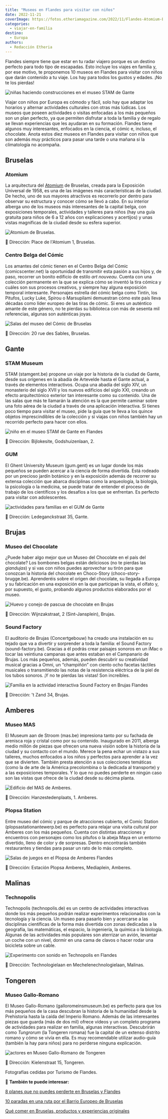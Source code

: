 ```yaml
---
title: "Museos en Flandes para visitar con niños"
date: 2022-11-21
coverImage: https://fotos.etheriamagazine.com/2022/11/Flandes-Atomium-Bruselas.jpg
categories: 
  - viajar-en-familia
destino: 
  - Europa
authors: 
  - Redacción Etheria
---
```


Flandes siempre tiene que estar en tu radar viajero porque es un destino perfecto para 
todo tipo de escapadas. Esto incluye los viajes en familia y, por ese motivo, te 
proponemos 10 museos en Flandes para visitar con niños que darán contenido a tu viaje. 
Los hay para todos los gustos y edades. ¡No te los pierdas! 

![niñas haciendo construcciones en el museo STAM de Gante](https://fotos.etheriamagazine.com/2022/11/Flandes-Stam-museum-ninas.jpg "Actividad en STAM, un museo perfecto para familias en Gante.")

Viajar con niños por Europa es cómodo y fácil, solo hay que adaptar los horarios y 
alternar actividades culturales con otras más lúdicas. Los museos que poseen actividades 
o visitas enfocadas a los más pequeños son un plan perfecto, ya que permiten disfrutar a 
toda la familia y de regalo se llevan experiencias que les ayudaran en su formación. 
Flandes tiene algunos muy interesantes, enfocados en la ciencia, el cómic e, incluso, el 
chocolate. Anota estos diez museos en Flandes para visitar con niños que son además muy 
prácticos para pasar una tarde o una mañana si la climatología no acompaña. 

## Bruselas

### Atomium

La arquitectura del [Atomium](https://www.atomium.be/home/Index) de Bruselas, creada 
para la Exposición Universal de 1958, es una de las imágenes más características de la 
ciudad. De hecho, uno de sus mayores atractivos es recorrerlo por dentro para observar 
su estructura y conocer cómo se llevó a cabo. En su interior alberga uno de los museos 
más interesantes de la capital belga, con exposiciones temporales, actividades y 
talleres para niños (hay una guía gratuita para niños de 6 a 12 años con explicaciones y 
acertijos) y unas vistas magníficas de la ciudad desde su esfera superior. 

![Atomium de Bruselas.](https://fotos.etheriamagazine.com/2022/11/Flandes-Atomium-Bruselas.jpg "Atomium de Bruselas. © alexandrelaurent.com/Gaëtan")

📌 Dirección: Place de l'Atomium 1, Bruselas. 

### Centro Belga del Cómic

Los amantes del cómic tienen en el Centro Belga del Cómic (comicscenter.net) la 
oportunidad de transmitir esta pasión a sus hijos y, de paso, recorrer un bonito 
edificio de estilo _art nouveau_. Cuenta con una colección permanente en la que se 
explica cómo se inventó la tira cómica y cuáles son sus procesos creativos, y siempre 
hay alguna exposición temporal interesante. Personajes estrella del cómic belga como 
Tintín, los Pitufos, Lucky Luke, Spirou o Marsupilami demuestran cómo este país lleva 
décadas como líder europeo de las tiras de cómic. Si eres un auténtico amante de este 
género, no te pierdas su biblioteca con más de sesenta mil referencias, algunas son 
auténticas joyas. 

![Salas del museo del Cómic de Bruselas](https://fotos.etheriamagazine.com/2022/11/Bruselas-museo-comic.jpg "Museo del Cómic. © Visit Brussels/Jean-Paul Remy.")

📌 Dirección: 20 rue des Sables, Bruselas. 

## Gante

### STAM Museum

STAM (stamgent.be) propone un viaje por la historia de la ciudad de Gante, desde sus 
orígenes en la abadía de Artevelde hasta el Gante actual, a través de elementos 
interactivos. Ocupa una abadía del siglo XIV, un monasterio del siglo XVII y los nuevos 
edificios del siglo XXI, creando un efecto arquitectónico exterior tan interesante como 
su contenido. Una de las salas que más te llamarán la atención es la que permite caminar 
sobre una foto aérea de la ciudad a través de una aplicación interactiva. Si tienes poco 
tiempo para visitar el museo, pide la guía que te lleva a los quince objetos 
imprescindibles de la colección y si viajas con niños también hay un recorrido perfecto 
para hacer con ellos. 

![niño en el museo STAM de Gante en Flandes](https://fotos.etheriamagazine.com/2022/11/Flandes-STAM.jpg "Museo STAM de Gante.")

📌 Dirección: Bijlokesite, Godshuizenlaan, 2. 

### GUM

El Ghent University Museum (gum.gent) es un lugar donde los más pequeños se pueden 
acercar a la ciencia de forma divertida. Está rodeado por un precioso jardín botánico y 
en la exposición además de recorrer su extensa colección que abarca disciplinas como la 
arqueología, la biología, la psicología o la medicina, se puede tratar de entender el 
proceso de trabajo de los científicos y los desafíos a los que se enfrentan. Es perfecto 
para visitar con adolescentes. 

![actividades para familias en el GUM de Gante](https://fotos.etheriamagazine.com/2022/11/Flandes-GUM.jpg "Familia en el GUM de Gante. © Martin Corlazzoli.")

📌 Dirección: Ledeganckstraat 35, Gante. 

## Brujas

### Museo del Chocolate

¿Puede haber algo mejor que un Museo del Chocolate en el país del chocolate? Los 
bombones belgas están deliciosos (no te pierdas las _giandujas_) y si vas con niños 
puedes aprovechar su tirón para que conozcan la historia del chocolate en Choco-Story 
(choco-story-brugge.be). Aprenderéis sobre el origen del chocolate, su llegada a Europa 
y su fabricación en una exposición en la que participan la vista, el olfato y, por 
supuesto, el gusto, probando algunos productos elaborados por el museo. 

![Huevo y conejo de pascua de chocolate en Brujas](https://fotos.etheriamagazine.com/2022/11/Flandes-museo-chocolate.jpg "Sala del Museo de Chocolate © Choco Factory.")

📌 Dirección: Wijnzakstraat, 2 (Sint-Jansplein), Brujas. 

### Sound Factory

El auditorio de Brujas (Concertgebouw) ha creado una instalación en su tejado que va a 
divertir y sorprender a toda la familia: el Sound Factory (sound-factory.be). Gracias a 
él podrás crear paisajes sonoros en un iMac o tocar las veintiuna campanas que antes 
estaban en el Campanario de Brujas. Los más pequeños, además, pueden descubrir su 
creatividad musical gracias a Omni, un “champiñón” con ciento ocho facetas táctiles 
musicales o transmitiendo las notas de la resistencia eléctrica de la piel de los tubos 
sonoros. ¡Y no te pierdas las vistas! Son increíbles. 

![Familia en la actividad interactiva Sound Factory en Brujas Flandes](https://fotos.etheriamagazine.com/2022/11/Flandes-sound-factory.jpg "Saund Factory en Brujas. © Jan D'Hondt")

📌 Dirección: 't Zand 34, Brujas. 

## Amberes

### Museo MAS

El Museum aan de Stroom (mas.be) impresiona tanto por su fachada de arenisca roja y 
cristal como por su contenido. Inaugurado en 2011, alberga medio millón de piezas que 
ofrecen una nueva visión sobre la historia de la ciudad y su contacto con el mundo. 
Merece la pena echar un vistazo a sus talleres, muchos enfocados a los niños y perfectos 
para aprender a la vez que se divierten. También presta atención a sus colecciones 
temáticas (como la de arte de la América precolombina o la dedicada al transporte) y a 
las exposiciones temporales. Y lo que no puedes perderte en ningún caso son las vistas 
que ofrece de la ciudad desde su décima planta. 

![Edificio del MAS de Amberes.](https://fotos.etheriamagazine.com/2022/11/Flandes-Museo-Mam-Amberes.jpg "Edificio del MAS de Amberes.")

📌 Dirección: Hanzestedenplaats, 1. Amberes. 

### Plopsa Station

Entre museo del cómic y parque de atracciones cubierto, el Comic Station 
(plopsastationantewerp.be) es perfecto para relajar una visita cultural por Amberes con 
los más pequeños. Cuenta con distintas atracciones y encuentros con personajes como los 
pitufos o la abeja Maya en un entorno divertido, lleno de color y de sorpresas. Dentro 
encontrarás también restaurantes y tiendas para pasar un rato de lo más completo. 

![Salas de juegos en el Plopsa de Amberes Flandes](https://fotos.etheriamagazine.com/2022/11/Flandes-Comic-Station-Amberes.jpg "Interior de © Plopsa Comic Station en Amberes.")

📌 Dirección: Estación Plopsa Amberes, Mediaplein, Amberes. 

## Malinas

### Technopolis

Technopolis (technopolis.de) es un centro de actividades interactivas donde los más 
pequeños podrán realizar experimentos relacionados con la tecnología y la ciencia. Un 
museo para pasarlo bien y acercarse a las disciplinas científicas de la forma más 
divertida con zonas dedicadas a la geografía, las matemáticas, el espacio, la 
ingeniería, la química o la biología. Algunas de las actividades más populares son 
aterrizar un avión, levantar un coche con un nivel, dormir en una cama de clavos o hacer 
rodar una bicicleta sobre un cable. 

![Experimento con sonido en Technopolis en Flandes](https://fotos.etheriamagazine.com/2022/11/Flandes-Technopolis-Malinas.jpg "Actividad en Technopolis en Malinas.")

📌 Dirección: Technologielaan en Mechelenechnologielaan, Malinas. 

## Tongeren

### Museo Gallo-Romano

El Museo Gallo-Romano (galloromeinsmuseum.be) es perfecto para que los más pequeños de 
la casa descubran la historia de la humanidad desde la Prehistoria hasta la caída del 
Imperio Romano. Además de las interesantes piezas que guarda (más de dos mil) ofrece 
vídeos y un completo programa de actividades para realizar en familia, algunas 
interactivas. Descubrirán como _Tungrorum_ (la Tongeren romana) fue la capital de un 
extenso distrito romano y cómo se vivía en ella. Es muy recomendable utilizar audio-guía 
(también la hay para niños) para no perderse ninguna explicación. 

![actores en Museo Gallo-Romano de Tongeren](https://fotos.etheriamagazine.com/2022/11/Flandes-museo-galo-romano.jpg "Teatralización en el Museo Gallo-Romano. © Toerisme Tongeren")

📌 Dirección: Kielenstraat 15, Tongeren. 

Fotografías cedidas por Turismo de Flandes. 

📌 **También te puede interesar:** 

[8 planes que no puedes perderte en Bruselas y 
Flandes](https://etheriamagazine.com/2021/03/12/que-ver-hacer-otros-planes-en-bruselas-y-flandes/) 

[10 paradas en una ruta por el Barrio Europeo de 
Bruselas](https://etheriamagazine.com/2022/09/29/que-ver-barrio-europeo-bruselas/) 

[Qué comer en Bruselas, productos y experiencias 
originales](https://etheriamagazine.com/2022/03/29/que-comer-en-bruselas/)
